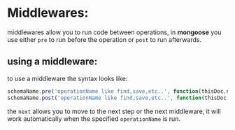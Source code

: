 # Middlewares:

middlewares allow you to run code between operations, in **mongoose** you use either `pre` to run before the operation or `post` to run afterwards.

## using a middleware:

to use a middleware the syntax looks like:

```javascript
schemaName.pre('operationName like find,save,etc..', function(thisDoc,next){---; next()})
schemaName.post('operationName like find,save,etc..', function(thisDoc,next){---; next()})
```

the `next` allows you to move to the next step or the next middleware, it will work automatically when the specified `operationName` is run. 